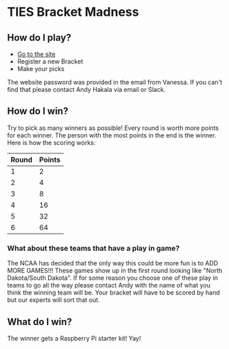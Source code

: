 # TIES Bracket Madness

## How do I play?
 - [Go to the site](http://brackets.ties.k12.mn.us)
 - Register a new Bracket
 - Make your picks

 The website password was provided in the email from Vanessa. If you can't find that please contact Andy Hakala via email or Slack.

## How do I win?
Try to pick as many winners as possible! Every round is worth more points for each winner. The person with the most points in the end is the winner. Here is how the scoring works:

Round | Points
--- | ---
1 | 2
2 | 4
3 | 8
4 | 16
5 | 32
6 |64

### What about these teams that have a play in game?
The NCAA has decided that the only way this could be more fun is to ADD MORE GAMES!!! These games show up in the first round looking like "North Dakota/South Dakota". If for some reason you choose one of these play in teams to go all the way please contact Andy with the name of what you think the winning team will be. Your bracket will have to be scored by hand but our experts will sort that out.

## What do I win?
The winner gets a Raspberry Pi starter kit! Yay!
